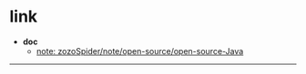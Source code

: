
# link

- __doc__
  - [note: zozoSpider/note/open-source/open-source-Java](https://github.com/zozospider/note/blob/master/open-source/open-source-Java.md)

---
